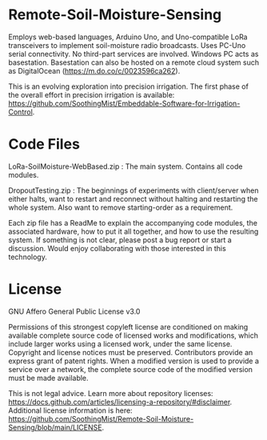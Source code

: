 
# Remote-Soil-Moisture-Sensing

Employs web-based languages, Arduino Uno, and Uno-compatible LoRa transceivers to implement soil-moisture radio broadcasts.  Uses PC-Uno serial connectivity. No third-part services are involved. Windows PC acts as basestation. Basestation can also be hosted on a remote cloud system such as DigitalOcean (https://m.do.co/c/0023596ca262).

This is an evolving exploration into precision irrigation. The first phase of the overall effort in precision irrigation is available: https://github.com/SoothingMist/Embeddable-Software-for-Irrigation-Control.

# Code Files

LoRa-SoilMoisture-WebBased.zip : The main system. Contains all code modules.

DropoutTesting.zip : The beginnings of experiments with client/server when either halts, want to restart and reconnect without halting and restarting the whole system. Also want to remove starting-order as a requirement.

Each zip file has a ReadMe to explain the accompanying code modules, the associated hardware, how to put it all together, and how to use the resulting system. If something is not clear, please post a bug report or start a discussion. Would enjoy collaborating with those interested in this technology.

# License

GNU Affero General Public License v3.0

Permissions of this strongest copyleft license are conditioned on making available complete source code of licensed works and modifications, which include larger works using a licensed work, under the same license. Copyright and license notices must be preserved. Contributors provide an express grant of patent rights. When a modified version is used to provide a service over a network, the complete source code of the modified version must be made available.

This is not legal advice. Learn more about repository licenses: https://docs.github.com/articles/licensing-a-repository/#disclaimer.
Additional license information is here: https://github.com/SoothingMist/Remote-Soil-Moisture-Sensing/blob/main/LICENSE.
